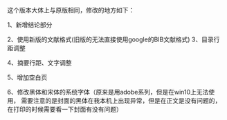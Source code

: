 这个版本大体上与原版相同，修改的地方如下：

1、新增结论部分

2、使用新版的文献格式(旧版的无法直接使用google的BIB文献格式)
3、目录行距调整

4、摘要行距、文字调整

5、增加空白页

6、修改黑体和宋体的系统字体（原来是用adobe系列，但是在win10上无法使用，
需要注意的是封面的黑体在我本机上出现异常，但是在正文是没有问题的，在打印的时候需要看一下封面有没有问题）
